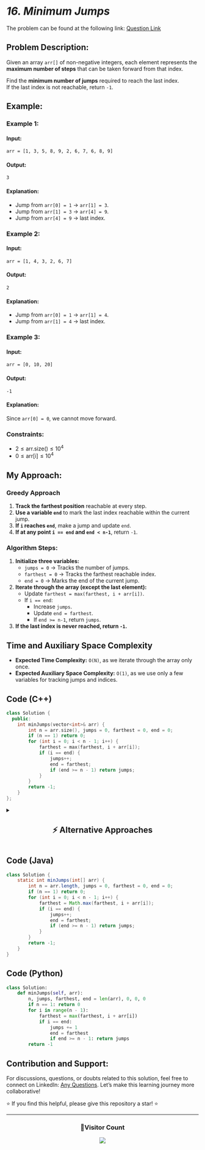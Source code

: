 # _16. Minimum Jumps_

The problem can be found at the following link: [Question Link](https://www.geeksforgeeks.org/problems/minimum-number-of-jumps-1587115620/1)

## **Problem Description:**

Given an array `arr[]` of non-negative integers, each element represents the **maximum number of steps** that can be taken forward from that index.

Find the **minimum number of jumps** required to reach the last index.  
If the last index is not reachable, return `-1`.

## **Example:**

### **Example 1:**

#### **Input:**

```
arr = [1, 3, 5, 8, 9, 2, 6, 7, 6, 8, 9]
```

#### **Output:**

```
3
```

#### **Explanation:**

- Jump from `arr[0] = 1` → `arr[1] = 3`.
- Jump from `arr[1] = 3` → `arr[4] = 9`.
- Jump from `arr[4] = 9` → last index.

### **Example 2:**

#### **Input:**

```
arr = [1, 4, 3, 2, 6, 7]
```

#### **Output:**

```
2
```

#### **Explanation:**

- Jump from `arr[0] = 1` → `arr[1] = 4`.
- Jump from `arr[1] = 4` → last index.

### **Example 3:**

#### **Input:**

```
arr = [0, 10, 20]
```

#### **Output:**

```
-1
```

#### **Explanation:**

Since `arr[0] = 0`, we cannot move forward.

### **Constraints:**

- $2 \leq \text{arr.size()} \leq 10^4$
- $0 \leq \text{arr[i]} \leq 10^4$

## **My Approach:**

### **Greedy Approach**

1. **Track the farthest position** reachable at every step.
2. **Use a variable `end`** to mark the last index reachable within the current jump.
3. **If `i` reaches `end`**, make a jump and update `end`.
4. **If at any point `i == end` and `end < n-1`**, return `-1`.

### **Algorithm Steps:**

1. **Initialize three variables:**
   - `jumps = 0` → Tracks the number of jumps.
   - `farthest = 0` → Tracks the farthest reachable index.
   - `end = 0` → Marks the end of the current jump.
2. **Iterate through the array (except the last element):**
   - Update `farthest = max(farthest, i + arr[i])`.
   - If `i == end`:
     - Increase `jumps`.
     - Update `end = farthest`.
     - If `end >= n-1`, return `jumps`.
3. **If the last index is never reached, return `-1`.**

## **Time and Auxiliary Space Complexity**

- **Expected Time Complexity:** `O(N)`, as we iterate through the array only once.
- **Expected Auxiliary Space Complexity:** `O(1)`, as we use only a few variables for tracking jumps and indices.

## **Code (C++)**

```cpp
class Solution {
  public:
    int minJumps(vector<int>& arr) {
        int n = arr.size(), jumps = 0, farthest = 0, end = 0;
        if (n == 1) return 0;
        for (int i = 0; i < n - 1; i++) {
            farthest = max(farthest, i + arr[i]);
            if (i == end) {
                jumps++;
                end = farthest;
                if (end >= n - 1) return jumps;
            }
        }
        return -1;
    }
};
```

<details>
<summary><h2 align="center">⚡ Alternative Approaches</h2></summary>

## **2️⃣ Dynamic Programming (O(N²) Time, O(N) Space) — DP Approach**

### **Algorithm Steps:**

1. Use a **1D DP array** `dp[i]`, where `dp[i]` stores the **minimum jumps** needed to reach index `i`.
2. **Base Case:**
   - `dp[0] = 0` (0 jumps needed at the start).
   - Initialize `dp[i] = INT_MAX` for all `i > 0`.
3. **Transition:**
   - For every `j < i`, check if `j` can reach `i` (`j + arr[j] ≥ i`).
   - If yes, update `dp[i] = min(dp[i], dp[j] + 1)`.
4. **Return `dp[n-1]`, or `-1` if `dp[n-1]` is `INT_MAX` (unreachable).**

```cpp
class Solution {
  public:
    int minJumps(vector<int>& arr) {
        int n = arr.size();
        vector<int> dp(n, INT_MAX);
        dp[0] = 0;
        for (int i = 1; i < n; i++)
            for (int j = 0; j < i; j++)
                if (j + arr[j] >= i && dp[j] != INT_MAX)
                    dp[i] = min(dp[i], dp[j] + 1);
        return dp[n-1] == INT_MAX ? -1 : dp[n-1];
    }
};
```

✅ **Time Complexity:** `O(N²)`  
✅ **Space Complexity:** `O(N)`

## **3️⃣ BFS (O(N) Time, O(N) Space) — Optimal Approach**

### **Algorithm Steps:**

1. Use a **queue** to track the farthest reachable index in **BFS style**.
2. At each level, explore all possible jumps.
3. **Use BFS levels as jump count**:
   - Process all indices reachable from the current level before moving to the next.
   - When reaching the last index, return the number of jumps.

```cpp
class Solution {
  public:
    int minJumps(vector<int>& arr) {
        int n = arr.size();
        if (n == 1) return 0;
        queue<int> q;
        vector<bool> visited(n, false);
        q.push(0);
        visited[0] = true;
        int jumps = 0;
        while (!q.empty()) {
            int size = q.size();
            while (size--) {
                int i = q.front();
                q.pop();
                for (int j = 1; j <= arr[i]; j++) {
                    int next = i + j;
                    if (next >= n - 1) return jumps + 1;
                    if (!visited[next]) {
                        visited[next] = true;
                        q.push(next);
                    }
                }
            }
            jumps++;
        }
        return -1;
    }
};
```

✅ **Time Complexity:** `O(N)`  
✅ **Space Complexity:** `O(N)`

## **Comparison of Approaches**

| **Approach**            | ⏱️ **Time Complexity** | 🗂️ **Space Complexity** | ✅ **Pros**                      | ⚠️ **Cons**               |
| ----------------------- | ---------------------- | ----------------------- | -------------------------------- | ------------------------- |
| **Greedy (Optimized)**  | 🟢 `O(N)`              | 🟢 `O(1)`               | Fastest, simple, works in `O(N)` | Requires greedy intuition |
| **Dynamic Programming** | 🟡 `O(N²)`             | 🟡 `O(N)`               | Intuitive                        | Slower for large inputs   |
| **BFS Approach**        | 🟢 `O(N)`              | 🔴 `O(N)`               | Good for large inputs            | Uses extra space          |

✅ **Best Choice?**

- **For fast execution:** Use **Greedy Approach (`O(N)`)**.
- **For structured approach:** Use **1D DP (`O(N²)`)**.
- **For handling larger inputs:** Use **BFS (`O(N)`)**.

</details>

## **Code (Java)**

```java
class Solution {
    static int minJumps(int[] arr) {
        int n = arr.length, jumps = 0, farthest = 0, end = 0;
        if (n == 1) return 0;
        for (int i = 0; i < n - 1; i++) {
            farthest = Math.max(farthest, i + arr[i]);
            if (i == end) {
                jumps++;
                end = farthest;
                if (end >= n - 1) return jumps;
            }
        }
        return -1;
    }
}
```

## **Code (Python)**

```python
class Solution:
    def minJumps(self, arr):
        n, jumps, farthest, end = len(arr), 0, 0, 0
        if n == 1: return 0
        for i in range(n - 1):
            farthest = max(farthest, i + arr[i])
            if i == end:
                jumps += 1
                end = farthest
                if end >= n - 1: return jumps
        return -1
```

## **Contribution and Support:**

For discussions, questions, or doubts related to this solution, feel free to connect on LinkedIn: [Any Questions](https://www.linkedin.com/in/patel-hetkumar-sandipbhai-8b110525a/). Let’s make this learning journey more collaborative!

⭐ If you find this helpful, please give this repository a star! ⭐

---

<div align="center">
  <h3><b>📍Visitor Count</b></h3>
</div>

<p align="center">
  <img src="https://profile-counter.glitch.me/Hunterdii/count.svg" />
</p>
